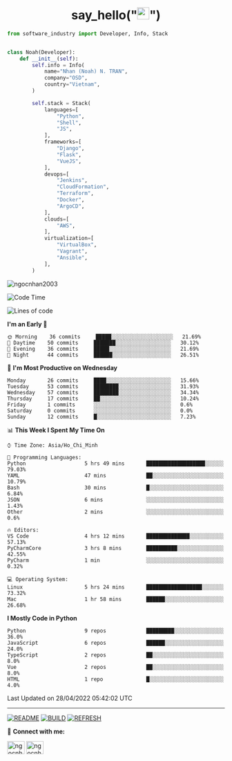 <h1 align="center">say_hello("<img src="https://media.giphy.com/media/hvRJCLFzcasrR4ia7z/giphy.gif" width="28">")</h1>

```python
from software_industry import Developer, Info, Stack


class Noah(Developer):
    def __init__(self):
        self.info = Info(
            name="Nhan (Noah) N. TRAN",
            company="OSD",
            country="Vietnam",
        )

        self.stack = Stack(
            languages=[
                "Python",
                "Shell",
                "JS",
            ],
            frameworks=[
                "Django",
                "Flask",
                "VueJS",
            ],
            devops=[
                "Jenkins",
                "CloudFormation",
                "Terraform",
                "Docker",
                "ArgoCD",
            ],
            clouds=[
                "AWS",
            ],
            virtualization=[
                "VirtualBox",
                "Vagrant",
                "Ansible",
            ],
        )
```
<img src="https://komarev.com/ghpvc/?username=ngocnhan2003&label=Profile%20views&color=0e75b6&style=flat" alt="ngocnhan2003" /> 

<!--START_SECTION:waka-->
![Code Time](http://img.shields.io/badge/Code%20Time-265%20hrs%2039%20mins-blue)

![Lines of code](https://img.shields.io/badge/From%20Hello%20World%20I%27ve%20Written-12%20Thousand%20lines%20of%20code-blue)

**I'm an Early 🐤** 

```text
🌞 Morning    36 commits     █████░░░░░░░░░░░░░░░░░░░░   21.69% 
🌆 Daytime    50 commits     ███████░░░░░░░░░░░░░░░░░░   30.12% 
🌃 Evening    36 commits     █████░░░░░░░░░░░░░░░░░░░░   21.69% 
🌙 Night      44 commits     ██████░░░░░░░░░░░░░░░░░░░   26.51%

```
📅 **I'm Most Productive on Wednesday** 

```text
Monday       26 commits     ████░░░░░░░░░░░░░░░░░░░░░   15.66% 
Tuesday      53 commits     ████████░░░░░░░░░░░░░░░░░   31.93% 
Wednesday    57 commits     ████████░░░░░░░░░░░░░░░░░   34.34% 
Thursday     17 commits     ██░░░░░░░░░░░░░░░░░░░░░░░   10.24% 
Friday       1 commits      ░░░░░░░░░░░░░░░░░░░░░░░░░   0.6% 
Saturday     0 commits      ░░░░░░░░░░░░░░░░░░░░░░░░░   0.0% 
Sunday       12 commits     █░░░░░░░░░░░░░░░░░░░░░░░░   7.23%

```


📊 **This Week I Spent My Time On** 

```text
⌚︎ Time Zone: Asia/Ho_Chi_Minh

💬 Programming Languages: 
Python                   5 hrs 49 mins       ███████████████████░░░░░░   79.03% 
YAML                     47 mins             ██░░░░░░░░░░░░░░░░░░░░░░░   10.79% 
Bash                     30 mins             █░░░░░░░░░░░░░░░░░░░░░░░░   6.84% 
JSON                     6 mins              ░░░░░░░░░░░░░░░░░░░░░░░░░   1.43% 
Other                    2 mins              ░░░░░░░░░░░░░░░░░░░░░░░░░   0.6%

🔥 Editors: 
VS Code                  4 hrs 12 mins       ██████████████░░░░░░░░░░░   57.13% 
PyCharmCore              3 hrs 8 mins        ██████████░░░░░░░░░░░░░░░   42.55% 
PyCharm                  1 min               ░░░░░░░░░░░░░░░░░░░░░░░░░   0.32%

💻 Operating System: 
Linux                    5 hrs 24 mins       ██████████████████░░░░░░░   73.32% 
Mac                      1 hr 58 mins        ██████░░░░░░░░░░░░░░░░░░░   26.68%

```

**I Mostly Code in Python** 

```text
Python                   9 repos             █████████░░░░░░░░░░░░░░░░   36.0% 
JavaScript               6 repos             ██████░░░░░░░░░░░░░░░░░░░   24.0% 
TypeScript               2 repos             ██░░░░░░░░░░░░░░░░░░░░░░░   8.0% 
Vue                      2 repos             ██░░░░░░░░░░░░░░░░░░░░░░░   8.0% 
HTML                     1 repo              █░░░░░░░░░░░░░░░░░░░░░░░░   4.0%

```



 Last Updated on 28/04/2022 05:42:02 UTC
<!--END_SECTION:waka-->

<hr>

[![README](https://github.com/ngocnhan2003/ngocnhan2003/actions/workflows/000_readme.yml/badge.svg)](https://github.com/ngocnhan2003/ngocnhan2003/actions/workflows/000_readme.yml)
[![BUILD](https://github.com/ngocnhan2003/ngocnhan2003/actions/workflows/001_build.yml/badge.svg)](https://github.com/ngocnhan2003/ngocnhan2003/actions/workflows/001_build.yml)
[![REFRESH](https://github.com/ngocnhan2003/ngocnhan2003/actions/workflows/002_refresh.yml/badge.svg)](https://github.com/ngocnhan2003/ngocnhan2003/actions/workflows/002_refresh.yml)

🔗 **Connect with me:**

<a href="https://linkedin.com/in/ngocnhan2003" target="blank"><img align="center" src="https://raw.githubusercontent.com/rahuldkjain/github-profile-readme-generator/master/src/images/icons/Social/linked-in-alt.svg" alt="ngocnhan2003" height="30" width="40" /></a>
<a href="https://instagram.com/ngocnhan2003" target="blank"><img align="center" src="https://raw.githubusercontent.com/rahuldkjain/github-profile-readme-generator/master/src/images/icons/Social/instagram.svg" alt="ngocnhan2003" height="30" width="40" /></a>
